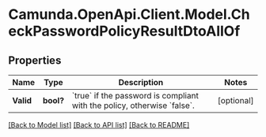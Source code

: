 # Camunda.OpenApi.Client.Model.CheckPasswordPolicyResultDtoAllOf

## Properties

Name | Type | Description | Notes
------------ | ------------- | ------------- | -------------
**Valid** | **bool?** | &#x60;true&#x60; if the password is compliant with the policy, otherwise &#x60;false&#x60;. | [optional] 

[[Back to Model list]](../README.md#documentation-for-models) [[Back to API list]](../README.md#documentation-for-api-endpoints) [[Back to README]](../README.md)

